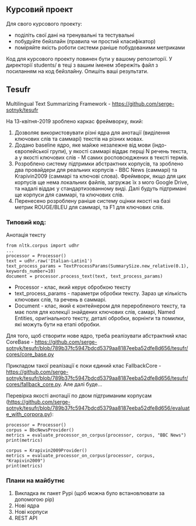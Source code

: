 ## Курсовий проект
Для свого курсового проекту:

- поділіть свої дані на тренувальні та тестувальні
- побудуйте бейзлайн (правила чи простий класифікатор)
- поміряйте якість роботи системи раніше побудованими метриками

Код для курсового проекту повинен бути у вашому репозиторії. У директорії students/ в теці з вашим іменем збережіть файл з посиланням на код бейзлайну. Опишіть ваші результати.

## Tesufr
Multilingual Text Summarizing Framework - https://github.com/serge-sotnyk/tesufr

На 13-квітня-2019 зроблено каркас фреймворку, який:

1. Дозволяє використовувати різні ядра для анотації (виділення ключових слів та саммарі) текстів на різних мовах.
2. Додано baseline ядро, яке майже незалежне від мови (індо-європейської групи), у якості саммарі віддає перщі N речень текста, а у якості ключових слів - M самих росповсюджених в тексті термів.
3. Розроблено систему підтримки абстрактних корпусів, та зроблено два провайдери для реальних корпусів - BBC News (саммарі) та Krapivin2009 (саммарі та ключові слова). Фреймворк, якщо для цих корпусів ще нема локальних файлів, загружає їх з мого Google Drive, та надалі віддає у стандартизованному виді. Далі будуть підтримані ще корпуси для саммарі, та ключових слів.
4. Перенесено розроблену раніше систему оцінки якості на базі метрик ROUGE/BLEU для саммарі, та F1 для ключових слів.

### Типовий код:

Анотація тексту

```
from nltk.corpus import udhr
...
processor = Processor()
text = udhr.raw('Italian-Latin1')
text_process_params = TextProcessParams(SummarySize.new_relative(0.1), keywords_number=10)
document = processor.process_text(text, text_process_params)
```

* Processor - клас, який керує обробкою тексту
* text_process_params - параметри обробки тексту. Зараз це кількість ключових слів, та речень в саммарі.
* Document - клас, який є контейнером для переробленого тексту, та має поля для колекції знайдених ключових слів, самарі, Named Entities, оригінального тексту, деталі обробки, ворнінги та помилки, які можуть бути на етапі обробки.

Для того, щоб створити нове ядро, треба реалізувати абстрактний клас CoreBase - https://github.com/serge-sotnyk/tesufr/blob/789b37fc5947bdcd5379aa8187eeba52dfe8d656/tesufr/cores/core_base.py

Прикладом такої реалізації є поки єдиний клас FallbackCore - https://github.com/serge-sotnyk/tesufr/blob/789b37fc5947bdcd5379aa8187eeba52dfe8d656/tesufr/cores/fallback_core.py. Але далі буде...

Перевірка якості анотації по двом підтриманим корпусам (https://github.com/serge-sotnyk/tesufr/blob/789b37fc5947bdcd5379aa8187eeba52dfe8d656/evaluate_with_corpora.py):

```
processor = Processor()
corpus = BbcNewsProvider()
metrics = evaluate_processor_on_corpus(processor, corpus, "BBC News")
print(metrics)

corpus = Krapivin2009Provider()
metrics = evaluate_processor_on_corpus(processor, corpus, "Krapivin2009")
print(metrics)
```

### Плани на майбутнє
1. Викладка як пакет Pypi (щоб можна було встановлювати за допомогою pip)
2. Нові ядра
3. Нові корпуси
4. REST API

